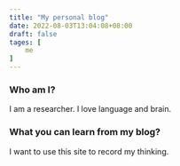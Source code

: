 ```yaml
---
title: "My personal blog"
date: 2022-08-03T13:04:08+08:00
draft: false
tages: [
    me
]
---
```


### Who am I?
I am a researcher.
I love language and brain.


### What you can learn from my blog?

I want to use this site to record my thinking.
